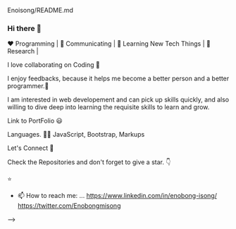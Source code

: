 Enoisong/README.md
 
### Hi there 👋

❤️ Programming | 🖤 Communicating | 💙 Learning New Tech Things | 🧡 Research |  

I love collaborating on Coding 🖤

I enjoy feedbacks, because it helps me become a better person and a better programmer.🧡

I am interested in web developement and can pick up skills quickly, and also willing to dive deep into learning the requisite skills to learn and grow.

Link to PortFolio 😃

Languages. 👨‍💻
JavaScript, Bootstrap, Markups  
 
 
 


  
  
  
  
  
  
  
  
  
  
  
  
  
  
  
 
Let's Connect 🤝
    


Check the Repositories and don't forget to give a star. 👇

⭐ 

 
 
 
 
 
 
 
   
- 📫 How to reach me: ...
https://www.linkedin.com/in/enobong-isong/ https://twitter.com/Enobongmisong

 

 

-->
